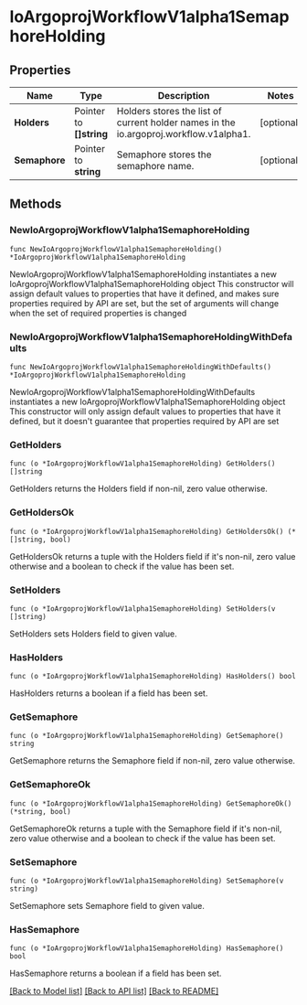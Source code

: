 # IoArgoprojWorkflowV1alpha1SemaphoreHolding

## Properties

Name | Type | Description | Notes
------------ | ------------- | ------------- | -------------
**Holders** | Pointer to **[]string** | Holders stores the list of current holder names in the io.argoproj.workflow.v1alpha1. | [optional] 
**Semaphore** | Pointer to **string** | Semaphore stores the semaphore name. | [optional] 

## Methods

### NewIoArgoprojWorkflowV1alpha1SemaphoreHolding

`func NewIoArgoprojWorkflowV1alpha1SemaphoreHolding() *IoArgoprojWorkflowV1alpha1SemaphoreHolding`

NewIoArgoprojWorkflowV1alpha1SemaphoreHolding instantiates a new IoArgoprojWorkflowV1alpha1SemaphoreHolding object
This constructor will assign default values to properties that have it defined,
and makes sure properties required by API are set, but the set of arguments
will change when the set of required properties is changed

### NewIoArgoprojWorkflowV1alpha1SemaphoreHoldingWithDefaults

`func NewIoArgoprojWorkflowV1alpha1SemaphoreHoldingWithDefaults() *IoArgoprojWorkflowV1alpha1SemaphoreHolding`

NewIoArgoprojWorkflowV1alpha1SemaphoreHoldingWithDefaults instantiates a new IoArgoprojWorkflowV1alpha1SemaphoreHolding object
This constructor will only assign default values to properties that have it defined,
but it doesn't guarantee that properties required by API are set

### GetHolders

`func (o *IoArgoprojWorkflowV1alpha1SemaphoreHolding) GetHolders() []string`

GetHolders returns the Holders field if non-nil, zero value otherwise.

### GetHoldersOk

`func (o *IoArgoprojWorkflowV1alpha1SemaphoreHolding) GetHoldersOk() (*[]string, bool)`

GetHoldersOk returns a tuple with the Holders field if it's non-nil, zero value otherwise
and a boolean to check if the value has been set.

### SetHolders

`func (o *IoArgoprojWorkflowV1alpha1SemaphoreHolding) SetHolders(v []string)`

SetHolders sets Holders field to given value.

### HasHolders

`func (o *IoArgoprojWorkflowV1alpha1SemaphoreHolding) HasHolders() bool`

HasHolders returns a boolean if a field has been set.

### GetSemaphore

`func (o *IoArgoprojWorkflowV1alpha1SemaphoreHolding) GetSemaphore() string`

GetSemaphore returns the Semaphore field if non-nil, zero value otherwise.

### GetSemaphoreOk

`func (o *IoArgoprojWorkflowV1alpha1SemaphoreHolding) GetSemaphoreOk() (*string, bool)`

GetSemaphoreOk returns a tuple with the Semaphore field if it's non-nil, zero value otherwise
and a boolean to check if the value has been set.

### SetSemaphore

`func (o *IoArgoprojWorkflowV1alpha1SemaphoreHolding) SetSemaphore(v string)`

SetSemaphore sets Semaphore field to given value.

### HasSemaphore

`func (o *IoArgoprojWorkflowV1alpha1SemaphoreHolding) HasSemaphore() bool`

HasSemaphore returns a boolean if a field has been set.


[[Back to Model list]](../README.md#documentation-for-models) [[Back to API list]](../README.md#documentation-for-api-endpoints) [[Back to README]](../README.md)


